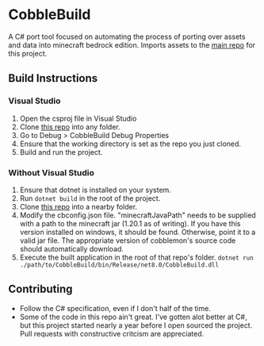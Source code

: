# CobbleBuild

A C# port tool focused on automating the process of porting over assets and data into minecraft bedrock edition. Imports assets to the [main repo](https://github.com/Incoherent-Code/Cobblemon-Bedrock) for this project.

## Build Instructions

### Visual Studio
1. Open the csproj file in Visual Studio
2. Clone [this repo](https://github.com/Incoherent-Code/Cobblemon-Bedrock) into any folder.
3. Go to Debug > CobbleBuild Debug Properties
4. Ensure that the working directory is set as the repo you just cloned.
5. Build and run the project.

### Without Visual Studio
1. Ensure that dotnet is installed on your system.
2. Run `dotnet build` in the root of the project.
3. Clone [this repo](https://github.com/Incoherent-Code/Cobblemon-Bedrock) into a nearby folder.
4. Modify the cbconfig.json file. "minecraftJavaPath" needs to be supplied with a path to the minecraft jar (1.20.1 as of writing). If you have this version installed on windows, it should be found. Otherwise, point it to a valid jar file.
The appropriate version of cobblemon's source code should automatically download.
5. Execute the built application in the root of that repo's folder. `dotnet run ./path/to/CobbleBuild/bin/Release/net8.0/CobbleBuild.dll`

## Contributing
- Follow the C# specification, even if I don't half of the time.
- Some of the code in this repo ain't great. I've gotten alot better at C#, but this project started nearly a year before I open sourced the project. Pull requests with constructive critcism are appreciated. 